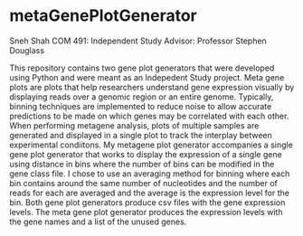 # metaGenePlotGenerator
Sneh Shah
COM 491: Independent Study
Advisor: Professor Stephen Douglass

This repository contains two gene plot generators that were developed using Python and were meant as an Indepedent Study project. Meta gene plots are plots that help researchers understand gene expression visually by displaying reads over a genomic region or an entire genome. Typically, binning techniques are implemented to reduce noise to allow accurate predictions to be made on which genes may be correlated with each other. When performing metagene analysis, plots of multiple samples are generated and displayed in a single plot to track the interplay between experimental condiitons. My metagene plot generator accompanies a single gene plot generator that works to display the expression of a single  gene using distance in bins where the number of bins can be modified in the gene class file. I chose to use an averaging method for binning where each bin contains around the same number of nucleotides and the number of reads for each are averaged and the average is the expression level for the bin. Both gene plot generators produce csv files with the gene expression levels. The meta gene plot generator produces the expression levels with the gene names and a list of the unused genes. 

